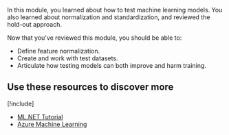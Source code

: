 In this module, you learned about how to test machine learning models. You also learned about normalization and standardization, and reviewed the hold-out approach.

Now that you've reviewed this module, you should be able to:

* Define feature normalization.
* Create and work with test datasets.
* Articulate how testing models can both improve and harm training.

## Use these resources to discover more

[!include[](../../../includes/open-link-in-new-tab-note.md)]

* [ML.NET Tutorial](https://dotnet.microsoft.com/learn/ml-dotnet/get-started-tutorial/intro)
* [Azure Machine Learning](https://azure.microsoft.com/products/machine-learning/)